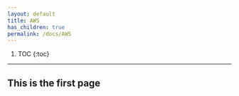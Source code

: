 ```yaml
---
layout: default
title: AWS 
has_children: true
permalink: /docs/AWS
---
```

1. TOC
{:toc}
---

## This is the first page 